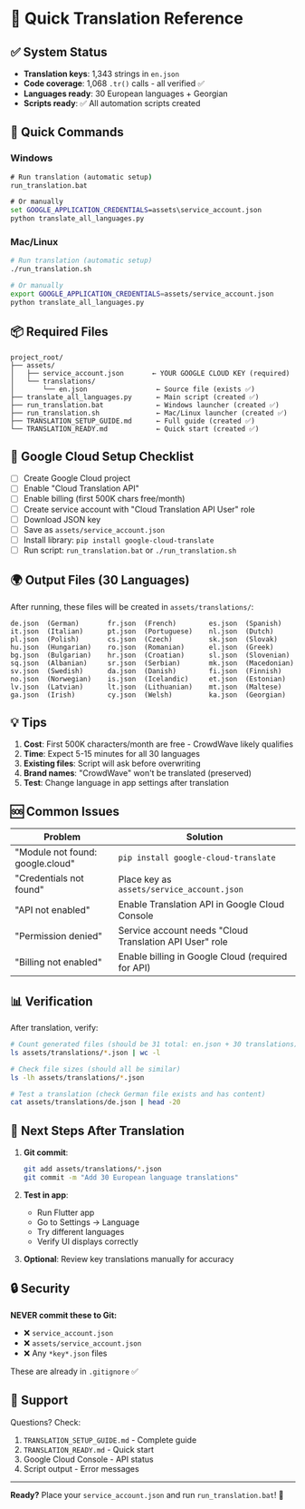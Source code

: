 # 🚀 Quick Translation Reference

## ✅ System Status
- **Translation keys**: 1,343 strings in `en.json`
- **Code coverage**: 1,068 `.tr()` calls - all verified ✅
- **Languages ready**: 30 European languages + Georgian
- **Scripts ready**: ✅ All automation scripts created

## 📝 Quick Commands

### Windows
```cmd
# Run translation (automatic setup)
run_translation.bat

# Or manually
set GOOGLE_APPLICATION_CREDENTIALS=assets\service_account.json
python translate_all_languages.py
```

### Mac/Linux
```bash
# Run translation (automatic setup)
./run_translation.sh

# Or manually
export GOOGLE_APPLICATION_CREDENTIALS=assets/service_account.json
python translate_all_languages.py
```

## 📦 Required Files

```
project_root/
├── assets/
│   ├── service_account.json       ← YOUR GOOGLE CLOUD KEY (required)
│   └── translations/
│       └── en.json                 ← Source file (exists ✅)
├── translate_all_languages.py      ← Main script (created ✅)
├── run_translation.bat             ← Windows launcher (created ✅)
├── run_translation.sh              ← Mac/Linux launcher (created ✅)
├── TRANSLATION_SETUP_GUIDE.md      ← Full guide (created ✅)
└── TRANSLATION_READY.md            ← Quick start (created ✅)
```

## 🔑 Google Cloud Setup Checklist

- [ ] Create Google Cloud project
- [ ] Enable "Cloud Translation API"
- [ ] Enable billing (first 500K chars free/month)
- [ ] Create service account with "Cloud Translation API User" role
- [ ] Download JSON key
- [ ] Save as `assets/service_account.json`
- [ ] Install library: `pip install google-cloud-translate`
- [ ] Run script: `run_translation.bat` or `./run_translation.sh`

## 🌍 Output Files (30 Languages)

After running, these files will be created in `assets/translations/`:

```
de.json  (German)       fr.json  (French)        es.json  (Spanish)
it.json  (Italian)      pt.json  (Portuguese)    nl.json  (Dutch)
pl.json  (Polish)       cs.json  (Czech)         sk.json  (Slovak)
hu.json  (Hungarian)    ro.json  (Romanian)      el.json  (Greek)
bg.json  (Bulgarian)    hr.json  (Croatian)      sl.json  (Slovenian)
sq.json  (Albanian)     sr.json  (Serbian)       mk.json  (Macedonian)
sv.json  (Swedish)      da.json  (Danish)        fi.json  (Finnish)
no.json  (Norwegian)    is.json  (Icelandic)     et.json  (Estonian)
lv.json  (Latvian)      lt.json  (Lithuanian)    mt.json  (Maltese)
ga.json  (Irish)        cy.json  (Welsh)         ka.json  (Georgian)
```

## 💡 Tips

1. **Cost**: First 500K characters/month are free - CrowdWave likely qualifies
2. **Time**: Expect 5-15 minutes for all 30 languages
3. **Existing files**: Script will ask before overwriting
4. **Brand names**: "CrowdWave" won't be translated (preserved)
5. **Test**: Change language in app settings after translation

## 🆘 Common Issues

| Problem | Solution |
|---------|----------|
| "Module not found: google.cloud" | `pip install google-cloud-translate` |
| "Credentials not found" | Place key as `assets/service_account.json` |
| "API not enabled" | Enable Translation API in Google Cloud Console |
| "Permission denied" | Service account needs "Cloud Translation API User" role |
| "Billing not enabled" | Enable billing in Google Cloud (required for API) |

## 📊 Verification

After translation, verify:
```bash
# Count generated files (should be 31 total: en.json + 30 translations)
ls assets/translations/*.json | wc -l

# Check file sizes (should all be similar)
ls -lh assets/translations/*.json

# Test a translation (check German file exists and has content)
cat assets/translations/de.json | head -20
```

## 🎯 Next Steps After Translation

1. **Git commit**:
   ```bash
   git add assets/translations/*.json
   git commit -m "Add 30 European language translations"
   ```

2. **Test in app**:
   - Run Flutter app
   - Go to Settings → Language
   - Try different languages
   - Verify UI displays correctly

3. **Optional**: Review key translations manually for accuracy

## 🔒 Security

**NEVER commit these to Git:**
- ❌ `service_account.json`
- ❌ `assets/service_account.json`
- ❌ Any `*key*.json` files

These are already in `.gitignore` ✅

## 📧 Support

Questions? Check:
1. `TRANSLATION_SETUP_GUIDE.md` - Complete guide
2. `TRANSLATION_READY.md` - Quick start
3. Google Cloud Console - API status
4. Script output - Error messages

---

**Ready?** Place your `service_account.json` and run `run_translation.bat`! 🚀

